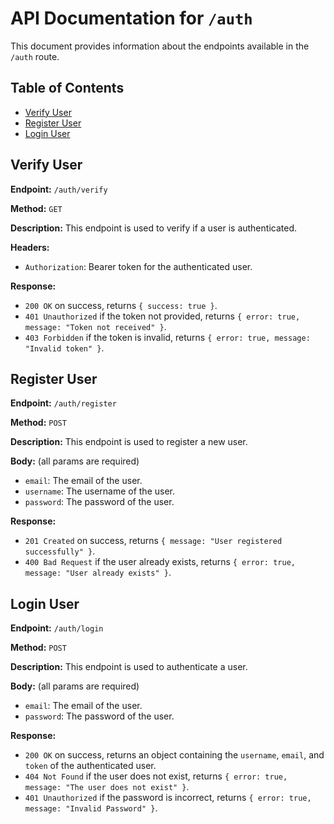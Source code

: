 # API Documentation for `/auth`

This document provides information about the endpoints available in the `/auth` route.

## Table of Contents

- [Verify User](#verify-user)
- [Register User](#register-user)
- [Login User](#login-user)

## Verify User

**Endpoint:** `/auth/verify`

**Method:** `GET`

**Description:** This endpoint is used to verify if a user is authenticated.

**Headers:**

- `Authorization`: Bearer token for the authenticated user.

**Response:**

- `200 OK` on success, returns `{ success: true }`.
- `401 Unauthorized` if the token not provided, returns `{ error: true, message: "Token not received" }`.
- `403 Forbidden` if the token is invalid, returns `{ error: true, message: "Invalid token" }`.

## Register User

**Endpoint:** `/auth/register`

**Method:** `POST`

**Description:** This endpoint is used to register a new user.

**Body:** (all params are required)

- `email`: The email of the user.
- `username`: The username of the user.
- `password`: The password of the user.

**Response:**

- `201 Created` on success, returns `{ message: "User registered successfully" }`.
- `400 Bad Request` if the user already exists, returns `{ error: true, message: "User already exists" }`.

## Login User

**Endpoint:** `/auth/login`

**Method:** `POST`

**Description:** This endpoint is used to authenticate a user.

**Body:** (all params are required)

- `email`: The email of the user.
- `password`: The password of the user.

**Response:**

- `200 OK` on success, returns an object containing the `username`, `email`, and `token` of the authenticated user.
- `404 Not Found` if the user does not exist, returns `{ error: true, message: "The user does not exist" }`.
- `401 Unauthorized` if the password is incorrect, returns `{ error: true, message: "Invalid Password" }`.
